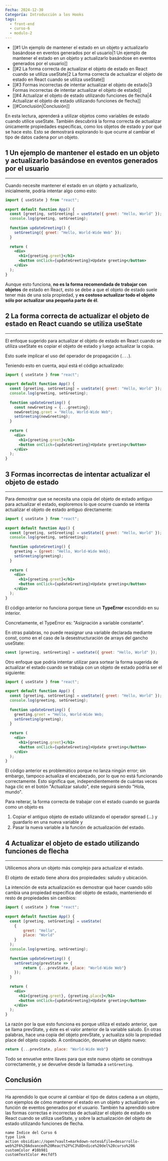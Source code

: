 ```yaml
---
Fecha: 2024-12-30
Categoría: Introducción a los Hooks
tags:
  - front-end
  - curso-6
  - modulo-2
---
```

- [[#1 Un ejemplo de mantener el estado en un objeto y actualizarlo basándose en eventos generados por el usuario|1 Un ejemplo de mantener el estado en un objeto y actualizarlo basándose en eventos generados por el usuario]]
- [[#2 La forma correcta de actualizar el objeto de estado en React cuando se utiliza useState|2 La forma correcta de actualizar el objeto de estado en React cuando se utiliza useState]]
- [[#3 Formas incorrectas de intentar actualizar el objeto de estado|3 Formas incorrectas de intentar actualizar el objeto de estado]]
- [[#4 Actualizar el objeto de estado utilizando funciones de flecha|4 Actualizar el objeto de estado utilizando funciones de flecha]]
- [[#Conclusión|Conclusión]]

En esta lectura, aprenderá a utilizar objetos como variables de estado cuando utilice useState. También descubrirá la forma correcta de actualizar únicamente propiedades específicas, como los objetos de estado y por qué se hace esto. Esto se demostrará explorando lo que ocurre al cambiar el tipo de datos cadena por un objeto.

## 1 Un ejemplo de mantener el estado en un objeto y actualizarlo basándose en eventos generados por el usuario
---
Cuando necesite mantener el estado en un objeto y actualizarlo, inicialmente, podría intentar algo como esto:
```jsx
import { useState } from "react"; 
 
export default function App() { 
  const [greeting, setGreeting] = useState({ greet: "Hello, World" }); 
  console.log(greeting, setGreeting); 
 
  function updateGreeting() { 
    setGreeting({ greet: "Hello, World-Wide Web" }); 
  } 
 
  return ( 
    <div> 
      <h1>{greeting.greet}</h1> 
      <button onClick={updateGreeting}>Update greeting</button> 
    </div> 
  ); 
} 
```

Aunque esto funciona, **no es la forma recomendada de trabajar con objetos** de estado en React, esto se debe a que el objeto de estado suele tener más de una sola propiedad, y **es costoso actualizar todo el objeto sólo por actualizar una pequeña parte de él**.

## 2 La forma correcta de actualizar el objeto de estado en React cuando se utiliza useState
---
El enfoque sugerido para actualizar el objeto de estado en React cuando se utiliza useState es copiar el objeto de estado y luego actualizar la copia.

Esto suele implicar el uso del operador de propagación (`...`).

Teniendo esto en cuenta, aquí está el código actualizado:

```jsx
import { useState } from "react"; 
 
export default function App() { 
  const [greeting, setGreeting] = useState({ greet: "Hello, World" }); 
  console.log(greeting, setGreeting); 
 
  function updateGreeting() { 
    const newGreeting = {...greeting}; 
    newGreeting.greet = "Hello, World-Wide Web"; 
    setGreeting(newGreeting); 
  } 
 
  return ( 
    <div> 
      <h1>{greeting.greet}</h1> 
      <button onClick={updateGreeting}>Update greeting</button> 
    </div> 
  ); 
} 
```

## 3 Formas incorrectas de intentar actualizar el objeto de estado
---
Para demostrar que se necesita una copia del objeto de estado antiguo para actualizar el estado, exploremos lo que ocurre cuando se intenta actualizar el objeto de estado antiguo directamente:

```jsx
import { useState } from "react"; 
 
export default function App() { 
  const [greeting, setGreeting] = useState({ greet: "Hello, World" }); 
  console.log(greeting, setGreeting); 
 
  function updateGreeting() { 
    greeting = {greet: "Hello, World-Wide Web}; 
    setGreeting(greeting); 
  } 
 
  return ( 
    <div> 
      <h1>{greeting.greet}</h1> 
      <button onClick={updateGreeting}>Update greeting</button> 
    </div> 
  ); 
} 
```

El código anterior no funciona porque tiene un **TypeError** escondido en su interior.

Concretamente, el TypeError es: "Asignación a variable constante".

En otras palabras, no puede reasignar una variable declarada mediante const, como en el caso de la desestructuración de arrays del gancho useState:

```jsx
const [greeting, setGreeting] = useState({ greet: "Hello, World" }); 
```

Otro enfoque que podría intentar utilizar para sortear la forma sugerida de actualizar el estado cuando se trabaja con un objeto de estado podría ser el siguiente:

```jsx
import { useState } from "react"; 
 
export default function App() { 
  const [greeting, setGreeting] = useState({ greet: "Hello, World" }); 
  console.log(greeting, setGreeting); 
 
  function updateGreeting() { 
    greeting.greet = "Hello, World-Wide Web; 
    setGreeting(greeting); 
  } 
 
  return ( 
    <div> 
      <h1>{greeting.greet}</h1> 
      <button onClick={updateGreeting}>Update greeting</button> 
    </div> 
  ); 
} 
```

El código anterior es problemático porque no lanza ningún error; sin embargo, tampoco actualiza el encabezado, por lo que no está funcionando correctamente. Esto significa que, independientemente de cuántas veces haga clic en el botón "Actualizar saludo", éste seguirá siendo "Hola, mundo".

Para reiterar, la forma correcta de trabajar con el estado cuando se guarda como un objeto es

1. Copiar el antiguo objeto de estado utilizando el operador spread (...) y guardarlo en una nueva variable y
2. Pasar la nueva variable a la función de actualización del estado.

## 4 Actualizar el objeto de estado utilizando funciones de flecha
---
Utilicemos ahora un objeto más complejo para actualizar el estado.

El objeto de estado tiene ahora dos propiedades: saludo y ubicación.

La intención de esta actualización es demostrar qué hacer cuando sólo cambia una propiedad específica del objeto de estado, manteniendo el resto de propiedades sin cambios:

```jsx
import { useState } from "react"; 
 
export default function App() { 
  const [greeting, setGreeting] = useState( 
    { 
        greet: "Hello", 
        place: "World" 
    } 
  ); 
  console.log(greeting, setGreeting); 
 
  function updateGreeting() { 
    setGreeting(prevState => { 
        return {...prevState, place: "World-Wide Web"} 
    }); 
  } 
 
  return ( 
    <div> 
      <h1>{greeting.greet}, {greeting.place}</h1> 
      <button onClick={updateGreeting}>Update greeting</button> 
    </div> 
  ); 
} 
```

La razón por la que esto funciona es porque utiliza el estado anterior, que se llama prevState, y éste es el valor anterior de la variable saludo. En otras palabras, hace una copia del objeto prevState, y actualiza sólo la propiedad place del objeto copiado. A continuación, devuelve un objeto nuevo:

```jsx
return {...prevState, place: "World-Wide Web"} 
```

Todo se envuelve entre llaves para que este nuevo objeto se construya correctamente, y se devuelve desde la llamada a `setGreeting`.

## Conclusión
---
Ha aprendido lo que ocurre al cambiar el tipo de datos cadena a un objeto, con ejemplos de cómo mantener el estado en un objeto y actualizarlo en función de eventos generados por el usuario. También ha aprendido sobre las formas correctas e incorrectas de actualizar el objeto de estado en React cuando se utiliza useState, y sobre la actualización del objeto de estado utilizando funciones de flecha.

```button
name Índice del Curso 6
type link
action obsidian://open?vault=markdown-notes&file=desarrollo-web%2F6%20Advanced%20React%2F%C3%8Dndice%20del%20curso%206
customColor #10b981
customTextColor #ecfdf5
```